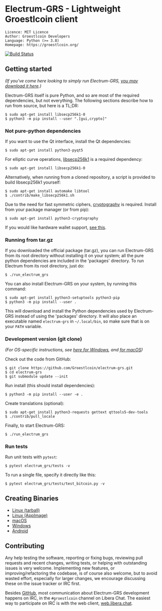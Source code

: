 # Electrum-GRS - Lightweight Groestlcoin client

```
Licence: MIT Licence
Author: Groestlcoin Developers
Language: Python (>= 3.8)
Homepage: https://groestlcoin.org/
```

[![Build Status](https://api.cirrus-ci.com/github/Groestlcoin/electrum-grs.svg?branch=master)](https://cirrus-ci.com/github/Groestlcoin/electrum-grs)

## Getting started

_(If you've come here looking to simply run Electrum-GRS,
[you may download it here](https://www.groestlcoin.org/groestlcoin-electrum-wallet/).)_

Electrum-GRS itself is pure Python, and so are most of the required dependencies,
but not everything. The following sections describe how to run from source, but here
is a TL;DR:

```
$ sudo apt-get install libsecp256k1-0
$ python3 -m pip install --user ".[gui,crypto]"
```

### Not pure-python dependencies

If you want to use the Qt interface, install the Qt dependencies:
```
$ sudo apt-get install python3-pyqt5
```

For elliptic curve operations,
[libsecp256k1](https://github.com/bitcoin-core/secp256k1)
is a required dependency:
```
$ sudo apt-get install libsecp256k1-0
```

Alternatively, when running from a cloned repository, a script is provided to build
libsecp256k1 yourself:
```
$ sudo apt-get install automake libtool
$ ./contrib/make_libsecp256k1.sh
```

Due to the need for fast symmetric ciphers,
[cryptography](https://github.com/pyca/cryptography) is required.
Install from your package manager (or from pip):
```
$ sudo apt-get install python3-cryptography
```

If you would like hardware wallet support,
[see this](https://github.com/spesmilo/electrum-docs/blob/master/hardware-linux.rst).


### Running from tar.gz

If you downloaded the official package (tar.gz), you can run
Electrum-GRS from its root directory without installing it on your
system; all the pure python dependencies are included in the 'packages'
directory. To run Electrum from its root directory, just do:
```
$ ./run_electrum_grs
```

You can also install Electrum-GRS on your system, by running this command:
```
$ sudo apt-get install python3-setuptools python3-pip
$ python3 -m pip install --user .
```

This will download and install the Python dependencies used by
Electrum-GRS instead of using the 'packages' directory.
It will also place an executable named `electrum-grs` in `~/.local/bin`,
so make sure that is on your `PATH` variable.


### Development version (git clone)

_(For OS-specific instructions, see [here for Windows](contrib/build-wine/README_windows.md),
and [for macOS](contrib/osx/README_macos.md))_

Check out the code from GitHub:
```
$ git clone https://github.com/Groestlcoin/electrum-grs.git
$ cd electrum-grs
$ git submodule update --init
```

Run install (this should install dependencies):
```
$ python3 -m pip install --user -e .
```

Create translations (optional):
```
$ sudo apt-get install python3-requests gettext qttools5-dev-tools
$ ./contrib/pull_locale
```

Finally, to start Electrum-GRS:
```
$ ./run_electrum_grs
```

### Run tests

Run unit tests with `pytest`:
```
$ pytest electrum_grs/tests -v
```

To run a single file, specify it directly like this:
```
$ pytest electrum_grs/tests/test_bitcoin.py -v
```

## Creating Binaries

- [Linux (tarball)](contrib/build-linux/sdist/README.md)
- [Linux (AppImage)](contrib/build-linux/appimage/README.md)
- [macOS](contrib/osx/README.md)
- [Windows](contrib/build-wine/README.md)
- [Android](contrib/android/Readme.md)


## Contributing

Any help testing the software, reporting or fixing bugs, reviewing pull requests
and recent changes, writing tests, or helping with outstanding issues is very welcome.
Implementing new features, or improving/refactoring the codebase, is of course
also welcome, but to avoid wasted effort, especially for larger changes,
we encourage discussing these on the issue tracker or IRC first.

Besides [GitHub](https://github.com/Groestlcoin/electrum-grs),
most communication about Electrum-GRS development happens on IRC, in the
`#groestlcoin` channel on Libera Chat. The easiest way to participate on IRC is
with the web client, [web.libera.chat](https://web.libera.chat/#groestlcoin).
